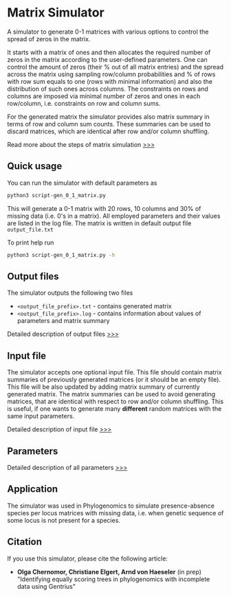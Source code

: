 # Matrix Simulator
A simulator to generate 0-1 matrices with various options to control the spread of zeros in the matrix.

It starts with a matrix of ones and then allocates the required number of zeros in the matrix according to the user-defined parameters. One can control the amount of zeros (their % out of all matrix entries) and the spread across the matrix using sampling row/column probabilities and % of rows with row sum equals to one (rows with minimal information) and also the distribution of such ones across columns. The constraints on rows and columns are imposed via minimal number of zeros and ones in each row/column, i.e. constraints on row and column sums.

For the generated matrix the simulator provides also matrix summary in terms of row and column sum counts. These summaries can be used to discard matrices, which are identical after row and/or column shuffling.

Read more about the steps of matrix simulation [>>>](./docs/doc_workflow.md)

## Quick usage
You can run the simulator with default parameters as

```bash
python3 script-gen_0_1_matrix.py
```
This will generate a 0-1 matrix with 20 rows, 10 columns and 30% of missing data (i.e. 0's in a matrix). All employed parameters and their values are listed in the log file. The matrix is written in default output file `output_file.txt`

To print help run

```bash
python3 script-gen_0_1_matrix.py -h
```
## Output files
The simulator outputs the following two files

* `<output_file_prefix>.txt` - contains generated matrix
* `<output_file_prefix>.log` - contains information about values of parameters and matrix summary

Detailed description of output files [>>>](./docs/doc_out.md)

## Input file
The simulator accepts one optional input file. This file should contain matrix summaries of previously generated matrices (or it should be an empty file). This file will be also updated by adding matrix summary of currently generated matrix. The matrix summaries can be used to avoid generating  matrices, that are identical with respect to row and/or column shuffling. This is useful, if one wants to generate many **different** random matrices with the same input parameters. 

Detailed description of input file [>>>](./docs/doc_in.md)

## Parameters
Detailed description of all parameters [>>>](./docs/doc_param.md)

## Application
The simulator was used in Phylogenomics to simulate presence-absence species per locus matrices with missing data, i.e. when genetic sequence of some locus is not present for a species.

## Citation
If you use this simulator, please cite the following article:

* **Olga Chernomor, Christiane Elgert, Arnd von Haeseler** (in prep) "Identifying equally scoring trees in phylogenomics with incomplete data using Gentrius"
